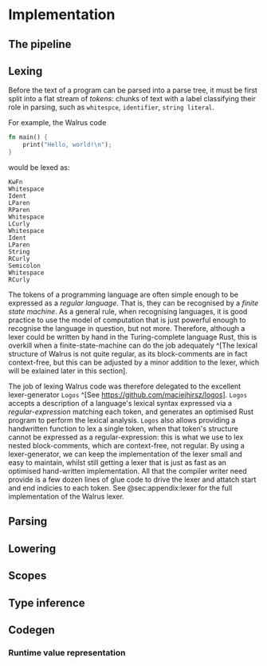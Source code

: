 # Implementation

## The pipeline

## Lexing
Before the text of a program can be parsed into a parse tree, it must be first
split into a flat stream of *tokens*: chunks of text with a label classifying
their role in parsing, such as `whitespce`, `identifier`, `string literal`.

For example, the Walrus code
```rust
fn main() {
    print("Hello, world!\n");
}
```

would be lexed as:
```
KwFn
Whitespace
Ident
LParen
RParen
Whitespace
LCurly
Whitespace
Ident
LParen
String
RCurly
Semicolon
Whitespace
RCurly
```

The tokens of a programming language are often simple enough to be expressed as
a *regular language*. That is, they can be recognised by a *finite state
machine*. As a general rule, when recognising languages, it is good practice to
use the model of computation that is just powerful enough to recognise the
language in question, but not more. Therefore, although a lexer could be written
by hand in the Turing-complete language Rust, this is overkill when a
finite-state-machine can do the job adequately ^[The lexical structure of Walrus
is not quite regular, as its block-comments are in fact context-free, but this
can be adjusted by a minor addition to the lexer, which will be exlained later
in this section].

The job of lexing Walrus code was therefore delegated to the excellent
lexer-generator `Logos` ^[See https://github.com/maciejhirsz/logos]. `Logos`
accepts a description of a language's lexical syntax expressed via a
*regular-expression* matching each token, and generates an optimised Rust
program to perform the lexical analysis. `Logos` also allows providing a
handwritten function to lex a single token, when that token's structure cannot
be expressed as a regular-expression: this is what we use to lex nested
block-comments, which are context-free, not regular. By using a lexer-generator,
we can keep the implementation of the lexer small and easy to maintain, whilst
still getting a lexer that is just as fast as an optimised hand-written
implementation. All that the compiler writer need provide is a few dozen lines
of glue code to drive the lexer and attatch start and end indicies to each
token. See @sec:appendix:lexer for the full implementation of the Walrus lexer.

## Parsing

## Lowering

## Scopes

## Type inference

## Codegen

### Runtime value representation
